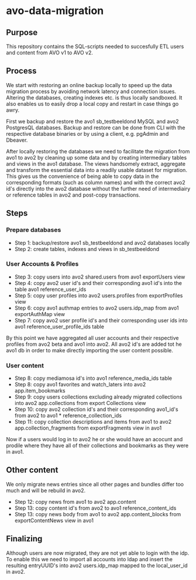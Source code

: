 # avo-data-migration

## Purpose

This repository contains the SQL-scripts needed to succesfully ETL users and content from AVO v1 to AVO v2.

## Process

We start with restoring an online backup locally to speed up the data migration process by avoiding network latency and connection issues. Altering the databases, creating indexes etc. is thus locally sandboxed. It also enables us to easily drop a local copy and restart in case things go awry.

First we backup and restore the avo1 sb_testbeeldond MySQL and avo2 PostgresQL databases. Backup and restore can be done from CLI with the respective database binaries or by using a client, e.g. pgAdmin and Dbeaver.

After locally restoring the databases we need to facilitate the migration from avo1 to avo2 by cleaning up some data and by creating intermediary tables and views in the avo1 database. The views handsomely extract, aggregate and transform the essential data into a readily usable dataset for migration. This gives us the convenience of being able to copy data in the corresponding formats (such as column names) and with the correct avo2 id's directly into the avo2 database without the further need of intermediairy or reference tables in avo2 and post-copy transactions.

## Steps

### Prepare databases

* Step 1: backup/restore  avo1 sb_testbeeldond and avo2 databases locally
* Step 2: create tables, indexes and views in sb_testbeeldond

### User Accounts & Profiles

* Step 3: copy users into avo2 shared.users from avo1 exportUsers view
* Step 4: copy avo2 user id's and their corresponding avo1 id's into the table avo1 reference_user_ids
* Step 5: copy user profiles into avo2 users.profiles from exportProfiles view
* Step 6: copy avo1 authmap entries to avo2 users.idp_map from avo1 exportAuthMap view
* Step 7: copy avo2 user profile id's and their corresponding user ids into avo1 reference_user_profile_ids table

By this point we have aggregated all user accounts and their respective profiles from avo2 beta and avo1 into avo2. All avo2 id's are added tot he avo1 db in order to make directly importing the user content possible.

### User content

* Step 8: copy mediamosa id's into avo1 reference_media_ids table
* Step 8: copy avo1 favorites and watch_laters into avo2 app.item_bookmarks
* Step 9: copy users collections excluding already migrated collections into avo2 app.collections from export Collections view
* Step 10: copy avo2 collection id's and their corresponding avo1_id's from avo2 to avo1 * reference_collection_ids
* Step 11: copy collection descriptions and items from avo1 to avo2 app.collection_fragments from exportFragments view in avo1

Now if a users would log in to avo2 he or she would have an acocunt and prodile where they have all of their collections and bookmarks as they were in avo1.

## Other content

We only migrate news entries since all other pages and bundles differ too much and will be rebuild in avo2.

* Step 12: copy news from avo1 to avo2 app.content
* Step 13: copy content id's from avo2 to avo1 reference_content_ids
* Step 13: copy news body from avo1 to avo2 app.content_blocks from exportContentNews view in avo1

## Finalizing

Although users are now migrated, they are not yet able to login with the idp. To enable this we need to import all accounts into ldap and insert the resulting entryUUID's into avo2 users.idp_map mapped to the local_user_id in avo2.
